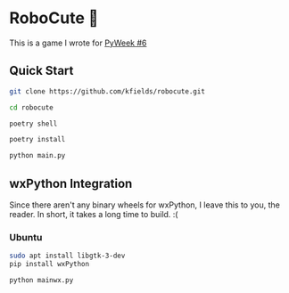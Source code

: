 # RoboCute :robot:

This is a game I wrote for [PyWeek #6](https://pyweek.org/)

## Quick Start

```bash
git clone https://github.com/kfields/robocute.git

cd robocute

poetry shell

poetry install

python main.py
```

## wxPython Integration

Since there aren't any binary wheels for wxPython,  I leave this to you, the reader.
In short, it takes a long time to build. :(

### Ubuntu

```bash
sudo apt install libgtk-3-dev
pip install wxPython

python mainwx.py
```